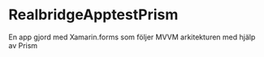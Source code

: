 # RealbridgeApptestPrism
En app gjord med Xamarin.forms som följer MVVM arkitekturen med hjälp av Prism
